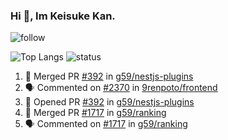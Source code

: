 ### Hi 👋, Im Keisuke Kan.

<!--
**9renpoto/9renpoto** is a ✨ _special_ ✨ repository because its `README.md` (this file) appears on your GitHub profile.

Here are some ideas to get you started:

- 🔭 I’m currently working on ...
- 🌱 I’m currently learning ...
- 👯 I’m looking to collaborate on ...
- 🤔 I’m looking for help with ...
- 💬 Ask me about ...
- 📫 How to reach me: ...
- 😄 Pronouns: ...
- ⚡ Fun fact: ...
-->

![follow](https://img.shields.io/github/followers/9renpoto?label=Follow&style=social)

![Top Langs](https://github-readme-stats.vercel.app/api/top-langs/?username=9renpoto&hide=html&layout=compact)
![status](https://github-readme-stats.vercel.app/api?username=9renpoto&show_icons=true&count_private=true&hide=issues,contribs)

<!--START_SECTION:activity-->
1. 🎉 Merged PR [#392](https://github.com/g59/nestjs-plugins/pull/392) in [g59/nestjs-plugins](https://github.com/g59/nestjs-plugins)
2. 🗣 Commented on [#2370](https://github.com/9renpoto/frontend/issues/2370) in [9renpoto/frontend](https://github.com/9renpoto/frontend)
3. 💪 Opened PR [#392](https://github.com/g59/nestjs-plugins/pull/392) in [g59/nestjs-plugins](https://github.com/g59/nestjs-plugins)
4. 🎉 Merged PR [#1717](https://github.com/g59/ranking/pull/1717) in [g59/ranking](https://github.com/g59/ranking)
5. 🗣 Commented on [#1717](https://github.com/g59/ranking/issues/1717) in [g59/ranking](https://github.com/g59/ranking)
<!--END_SECTION:activity-->

